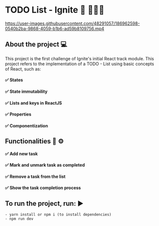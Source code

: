 # TODO List - Ignite :rocket: 👩🏽‍💻


https://user-images.githubusercontent.com/48291057/186962598-0540b2ba-9868-4059-b1b6-ad59b8109756.mp4



## About the project 💻

This project is the first challenge of Ignite's initial React track module. This project refers to the implementation of a TODO - List using basic concepts of React, such as: 
#### ✅ States
#### ✅ State immutability
#### ✅ Lists and keys in ReactJS
#### ✅ Properties
#### ✅ Componentization


## Functionalities 🔧 ⚙️

#### ✅ Add new task
#### ✅ Mark and unmark task as completed
#### ✅ Remove a task from the list
#### ✅ Show the task completion process

## To run the project, run: ▶️
```
- yarn install or npm i (to install dependencies)
- npm run dev
```



